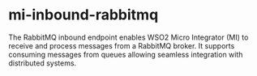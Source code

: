 # mi-inbound-rabbitmq
The RabbitMQ inbound endpoint enables WSO2 Micro Integrator (MI) to receive and process messages from a RabbitMQ broker. It supports consuming messages from queues allowing seamless integration with distributed systems.

